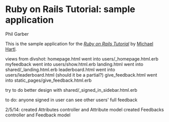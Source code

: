 # Ruby on Rails Tutorial: sample application
Phil Garber

This is the sample application for
the [*Ruby on Rails Tutorial*](http://railstutorial.org/)
by [Michael Hartl](http://michaelhartl.com/).

views from divshot:
homepage.html went into users/_homepage.html.erb
myfeedback went into users/show.html.erb
landing.html went into shared/_landing.html.erb
leaderboard.html went into users/leaderboard.html (should it be a partial?)
give_feedback.html went into static_pages/give_feedback.html.erb

try to do better design with shared/_signed_in_sidebar.html.erb

to do:
anyone signed in user can see other users' full feedback

2/5/14: created Attributes controller and Attribute model
		created Feedbacks controller and Feedback model